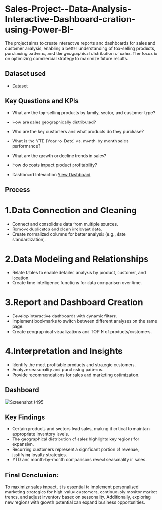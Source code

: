 # Sales-Project--Data-Analysis-Interactive-Dashboard-cration-using-Power-BI-
The project aims to create interactive reports and dashboards for sales and customer analysis, enabling a better understanding of top-selling products, purchasing patterns, and the geographical distribution of sales. The focus is on optimizing commercial strategy to maximize future results.

## Dataset used
- <a href="https://github.com/ritikbh193/Data-Analysis-Dashboard/blob/main/Vrinda%20Data%20Analysis2.xlsx">Dataset</a>

## Key Questions and KPIs

- What are the top-selling products by family, sector, and customer type?
- How are sales geographically distributed?
- Who are the key customers and what products do they purchase?
- What is the YTD (Year-to-Date) vs. month-by-month sales performance?
- What are the growth or decline trends in sales?
- How do costs impact product profitability?

- Dashboard Interaction <a href="https://github.com/ritikbh193/Data-Analytics-with-Excel/blob/main/Dashboard_Image.png">View Dashboard</a>

## Process

# 1.Data Connection and Cleaning
- Connect and consolidate data from multiple sources.
- Remove duplicates and clean irrelevant data.
- Create normalized columns for better analysis (e.g., date standardization).
# 2.Data Modeling and Relationships
- Relate tables to enable detailed analysis by product, customer, and location.
- Create time intelligence functions for data comparison over time.
# 3.Report and Dashboard Creation
- Develop interactive dashboards with dynamic filters.
- Implement bookmarks to switch between different analyses on the same page.
- Create geographical visualizations and TOP N of products/customers.
# 4.Interpretation and Insights
- Identify the most profitable products and strategic customers.
- Analyze seasonality and purchasing patterns.
- Provide recommendations for sales and marketing optimization.

## Dashboard

![Screenshot (495)](https://github.com/user-attachments/assets/17a62479-5cdc-4be7-9373-f264201d276e)

## Key Findings

- Certain products and sectors lead sales, making it critical to maintain appropriate inventory levels.
- The geographical distribution of sales highlights key regions for expansion.
- Recurring customers represent a significant portion of revenue, justifying loyalty strategies.
- YTD and month-by-month comparisons reveal seasonality in sales.

## Final Conclusion:
To maximize sales impact, it is essential to implement personalized marketing strategies for high-value customers, continuously monitor market trends, and adjust inventory based on seasonality. Additionally, exploring new regions with growth potential can expand business opportunities.
